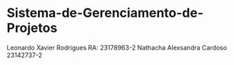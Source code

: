 # Sistema-de-Gerenciamento-de-Projetos

Leonardo Xavier Rodrigues    RA: 23178963-2
Nathacha Alexsandra Cardoso      23142737-2